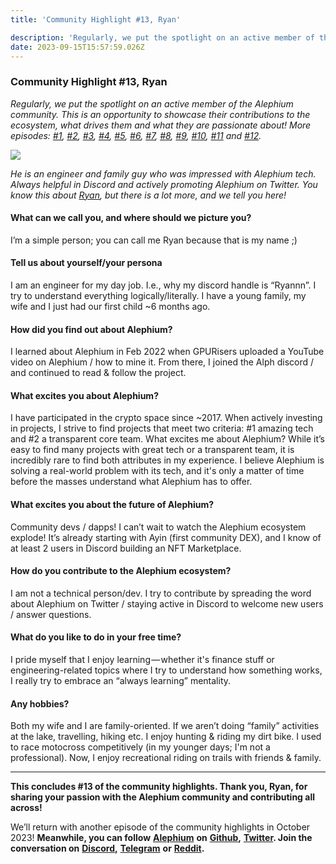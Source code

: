 ```yaml
---
title: 'Community Highlight #13, Ryan'

description: 'Regularly, we put the spotlight on an active member of the Alephium community. This is an opportunity to showcase their contributions to…'
date: 2023-09-15T15:57:59.026Z
---
```


### Community Highlight \#13, Ryan

_Regularly, we put the spotlight on an active member of the Alephium community. This is an opportunity to showcase their contributions to the ecosystem, what drives them and what they are passionate about! More episodes:_ <a href="https://medium.com/@alephium/community-highlight-wilhelm-k%C3%A4llstr%C3%B6m-aka-oracleuggla-81d3938c5692" class="markup--anchor markup--p-anchor" data-href="https://medium.com/@alephium/community-highlight-wilhelm-k%C3%A4llstr%C3%B6m-aka-oracleuggla-81d3938c5692" rel="noopener" target="_blank"><em>#1</em></a>_,_ <a href="https://medium.com/@alephium/community-highlight-cgi-bin-c102cc106f19" class="markup--anchor markup--p-anchor" data-href="https://medium.com/@alephium/community-highlight-cgi-bin-c102cc106f19" rel="noopener" target="_blank"><em>#2</em></a>_,_ <a href="https://medium.com/@alephium/community-highlight-3-digdug-48a7ec868504" class="markup--anchor markup--p-anchor" data-href="https://medium.com/@alephium/community-highlight-3-digdug-48a7ec868504" rel="noopener" target="_blank"><em>#3</em></a>_,_ <a href="https://medium.com/@alephium/community-highlight-4-montail-e24fd88882a0" class="markup--anchor markup--p-anchor" data-href="https://medium.com/@alephium/community-highlight-4-montail-e24fd88882a0" rel="noopener" target="_blank"><em>#4</em></a>_,_ <a href="https://medium.com/@alephium/community-highlight-5-txn-71c4fd76ffe8" class="markup--anchor markup--p-anchor" data-href="https://medium.com/@alephium/community-highlight-5-txn-71c4fd76ffe8" rel="noopener" target="_blank"><em>#5</em></a>_,_ <a href="https://medium.com/@alephium/community-highlight-6-waldi-zkit-beats-37af1f6df3b8" class="markup--anchor markup--p-anchor" data-href="https://medium.com/@alephium/community-highlight-6-waldi-zkit-beats-37af1f6df3b8" rel="noopener" target="_blank"><em>#6</em></a>_,_ <a href="https://medium.com/@alephium/community-highlight-7-oheka-13d8b4ae025e" class="markup--anchor markup--p-anchor" data-href="https://medium.com/@alephium/community-highlight-7-oheka-13d8b4ae025e" rel="noopener" target="_blank"><em>#7</em></a>_,_ <a href="https://medium.com/@alephium/community-highlight-8-jorge-438510785041" class="markup--anchor markup--p-anchor" data-href="https://medium.com/@alephium/community-highlight-8-jorge-438510785041" rel="noopener" target="_blank"><em>#8</em></a>_,_ <a href="https://medium.com/@alephium/community-highlight-9-dzhemsh-a0a4a98a8489" class="markup--anchor markup--p-anchor" data-href="https://medium.com/@alephium/community-highlight-9-dzhemsh-a0a4a98a8489" rel="noopener" target="_blank"><em>#9</em></a>_,_ <a href="https://medium.com/@alephium/community-highlight-10-lx-aka-lix-fde724cf8d81" class="markup--anchor markup--p-anchor" data-href="https://medium.com/@alephium/community-highlight-10-lx-aka-lix-fde724cf8d81" rel="noopener" target="_blank"><em>#10</em></a>_,_ <a href="https://medium.com/@alephium/community-highlight-11-dr-jekyll-165ab9a51880" class="markup--anchor markup--p-anchor" data-href="https://medium.com/@alephium/community-highlight-11-dr-jekyll-165ab9a51880" rel="noopener" target="_blank"><em>#11</em></a> _and_ <a href="https://medium.com/@alephium/community-highlight-12-sam-a-k-a-energy45-610005a9219b" class="markup--anchor markup--p-anchor" data-href="https://medium.com/@alephium/community-highlight-12-sam-a-k-a-energy45-610005a9219b" target="_blank"><em>#12</em></a>_._

![](https://cdn-images-1.medium.com/max/800/0*ChZIckxGKA1IqgGX)

_He is an engineer and family guy who was impressed with Alephium tech. Always helpful in Discord and actively promoting Alephium on Twitter. You know this about_ <a href="https://twitter.com/RyanRit91769208" class="markup--anchor markup--p-anchor" data-href="https://twitter.com/RyanRit91769208" rel="noopener" target="_blank"><em>Ryan</em></a>_, but there is a lot more, and we tell you here!_

#### **What can we call you, and where should we picture you?**

I’m a simple person; you can call me Ryan because that is my name ;)

#### **Tell us about yourself/your persona**

I am an engineer for my day job. I.e., why my discord handle is “Ryannn”. I try to understand everything logically/literally. I have a young family, my wife and I just had our first child ~6 months ago.

#### **How did you find out about Alephium?**

I learned about Alephium in Feb 2022 when GPURisers uploaded a YouTube video on Alephium / how to mine it. From there, I joined the Alph discord / and continued to read & follow the project.

#### **What excites you about Alephium?**

I have participated in the crypto space since ~2017. When actively investing in projects, I strive to find projects that meet two criteria: \#1 amazing tech and \#2 a transparent core team. What excites me about Alephium? While it’s easy to find many projects with great tech or a transparent team, it is incredibly rare to find both attributes in my experience. I believe Alephium is solving a real-world problem with its tech, and it's only a matter of time before the masses understand what Alephium has to offer.

#### **What excites you about the future of Alephium?**

Community devs / dapps! I can’t wait to watch the Alephium ecosystem explode! It’s already starting with Ayin (first community DEX), and I know of at least 2 users in Discord building an NFT Marketplace.

#### **How do you contribute to the Alephium ecosystem?**

I am not a technical person/dev. I try to contribute by spreading the word about Alephium on Twitter / staying active in Discord to welcome new users / answer questions.

#### **What do you like to do in your free time?**

I pride myself that I enjoy learning — whether it's finance stuff or engineering-related topics where I try to understand how something works, I really try to embrace an “always learning” mentality.

#### **Any hobbies?**

Both my wife and I are family-oriented. If we aren’t doing “family” activities at the lake, travelling, hiking etc. I enjoy hunting & riding my dirt bike. I used to race motocross competitively (in my younger days; I'm not a professional). Now, I enjoy recreational riding on trails with friends & family.

---

**This concludes \#13 of the community highlights. Thank you, Ryan, for sharing your passion with the Alephium community and contributing all across!**

We’ll return with another episode of the community highlights in October 2023! **Meanwhile, you can follow** <a href="https://alephium.org/" class="markup--anchor markup--p-anchor" data-href="https://alephium.org/" rel="noopener ugc nofollow noopener" target="_blank"><strong>Alephium</strong></a> **on** <a href="https://github.com/alephium/" class="markup--anchor markup--p-anchor" data-href="https://github.com/alephium/" rel="noopener ugc nofollow noopener" target="_blank"><strong>Github</strong></a>**,** <a href="https://twitter.com/alephium" class="markup--anchor markup--p-anchor" data-href="https://twitter.com/alephium" rel="noopener ugc nofollow noopener" target="_blank"><strong>Twitter</strong></a>**. Join the conversation on** <a href="https://alephium.org/discord" class="markup--anchor markup--p-anchor" data-href="https://alephium.org/discord" rel="noopener ugc nofollow noopener" target="_blank"><strong>Discord</strong></a>**,** <a href="https://t.me/alephiumgroup" class="markup--anchor markup--p-anchor" data-href="https://t.me/alephiumgroup" rel="noopener ugc nofollow noopener" target="_blank"><strong>Telegram</strong></a> **or** <a href="https://www.reddit.com/r/alephium" class="markup--anchor markup--p-anchor" data-href="https://www.reddit.com/r/alephium" rel="noopener ugc nofollow noopener" target="_blank"><strong>Reddit</strong></a>**.**
